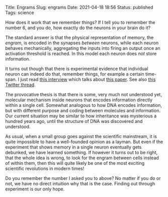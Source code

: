 Title: Engrams
Slug: engrams
Date: 2021-04-18 18:56
Status: published
Tags: science

How does it work that we remember things?  If I tell you to remember the number
6, and you do, how exactly do the neurons in your brain do it?

The standard answer is that the physical representation of memory, the
*engram*, is encoded in the synapses _between_ neurons, while each neuron
behaves mechanically, aggregating the inputs into firing an output once an
activation threshold is reached. In this model each neuron does _not_ store
information.

It turns out though that there is experimental evidence that individual neuron can
indeed do that, remember things, for example a certain time-span. I just read
[this interview](https://join.substack.com/p/is-this-the-most-interesting-idea)
which talks about [this paper](https://www.pnas.org/content/111/41/14930).  See
also [this Twitter
thread](https://twitter.com/s_r_constantin/status/1383094664518045697).

The provocative thesis is that there is some, very much not understood yet,
molecular mechanism inside neurons that encodes information directly within
a single cell. Somewhat
analogous to how DNA encodes information, but with different purpose and
coding between molecules and information. Our current situation may be 
similar to how inheritance was mysterious a hundred years ago, until
the structure of DNA was discovered and understood.

As usual, when a small group goes against the scientific mainstream, it is quite
impossible to have a well-founded opinion as a layman. But even if the
experiment that shows memory in a single neuron eventually gets debunked, we
have learned something.  If however it turns out to be right, that the whole
idea is wrong, to look for the engram between cells instead of within them,
then this will quite likely be one of the most exciting scientific revolutions
in modern times!

Do you remember the number I asked you to above? No matter if you do or not,
we have no direct intuition why that is the case. Finding out through
experiment is our only hope.

